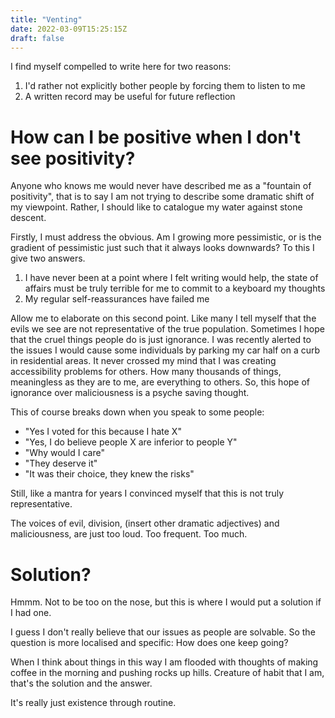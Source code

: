 ```yaml
---
title: "Venting"
date: 2022-03-09T15:25:15Z
draft: false
---
```


I find myself compelled to write here for two reasons:

1. I'd rather not explicitly bother people by forcing them to listen to me
2. A written record may be useful for future reflection


# How can I be positive when I don't see positivity?

Anyone who knows me would never have described me as a "fountain of positivity",
that is to say I am not trying to describe some dramatic shift of my viewpoint.
Rather, I should like to catalogue my water against stone descent. 

Firstly, I must address the obvious. Am I growing more pessimistic, or is the
gradient of pessimistic just such that it always looks downwards? To this I
give two answers.

1. I have never been at a point where I felt writing would help, the state of affairs must be truly terrible for me to commit to a keyboard my thoughts
2. My regular self-reassurances have failed me

Allow me to elaborate on this second point. Like many I tell myself that the
evils we see are not representative of the true population. Sometimes I hope
that the cruel things people do is just ignorance. I was recently alerted to the
issues I would cause some individuals by parking my car half on a curb in
residential areas. It never crossed my mind that I was creating accessibility
problems for others. How many thousands of things, meaningless as they are to
me, are everything to others. So, this hope of ignorance over maliciousness is a
psyche saving thought. 

This of course breaks down when you speak to some people:

- "Yes I voted for this because I hate X"
- "Yes, I do believe people X are inferior to people Y"
- "Why would I care"
- "They deserve it"
- "It was their choice, they knew the risks"

Still, like a mantra for years I convinced myself that this is not truly
representative. 

The voices of evil, division, (insert other dramatic adjectives) and
maliciousness, are just too loud. Too frequent. Too much.


# Solution?

Hmmm. Not to be too on the nose, but this is where I would put a solution if I
had one. 

I guess I don't really believe that our issues as people are solvable. So the
question is more localised and specific: How does one keep going? 

When I think about things in this way I am flooded with thoughts of making
coffee in the morning and pushing rocks up hills. Creature of habit that I am,
that's the solution and the answer. 

It's really just existence through routine.
